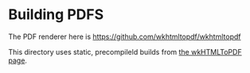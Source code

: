 Building PDFS
================

The PDF renderer here is https://github.com/wkhtmltopdf/wkhtmltopdf

This directory uses static, precompileld builds from [the wkHTMLToPDF page](https://wkhtmltopdf.org/downloads.html). 
